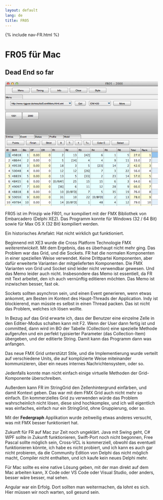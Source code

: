 ```yaml
---
layout: default
lang: de
title: FR05
---
```


{% include nav-FR.html %}

# FR05 für Mac

## Dead End so far

![FR05 screenshot](../images/FR05.png)

FR05 ist im Prinzip wie FR01, nur kompiliert mit der FMX Bibliothek von Embarcadero (Delphi XE2).
Das Programm konnte für Windows (32 / 64 Bit) sowie für Max OS X (32 Bit) kompiliert werden.

Ein historisches Artefakt: Hat nicht wirklich gut funktioniert.

Beginnend mit XE3 wurde die Cross Platform Technologie FMX *weiterentwickelt*.
Mit dem Ergebnis, das es überhaupt nicht mehr ging.
Das Problem war das Grid, und die Sockets.
FR hat die normalen Komponenten in einer speziellen Weise verwendet.
Keine Drittpartei Komponenten, aber dafür erweiterte Varianten der mitgelieferten Komponenten.
Die FMX Varianten von Grid und Socket sind leider nicht verwendbar gewesen.
Und das Memo leider auch nicht. Insbesondere das Memo ist essentiell, 
da FR mit Text arbeitet, den ich auch vernünftig editieren möchten.
Das Memo ist inzwischen besser, fast ok.

Sockets sollten asynchron sein, und einen Event generieren, wenn etwas ankommt, am Besten im Kontext des Haupt-Threads der Application. 
Indy ist blockierend, man müsste es selbst in einen Thread packen.
Das ist nicht das Problem, welches ich lösen wollte.

In Bezug auf das Grid erwarte ich, dass der Benutzer eine einzelne Zelle in den Editier-Modus schalten kann mit F2.
Wenn der User dann fertig ist und committed, dann wird im BO der Tabelle (Collection) eine spezielle Methode aufgerufen und
ein perfekt typisierter Parameter (das Collection-Item) übergeben, und der editierte String.
Damit kann das Programm dann was anfangen.

Das neue FMX Grid unterstützt Stile, und die Implementierung wurde verteilt auf verschiedene Units, 
die auf komplizierte Weise miteinander kommunizieren, über ein neues internes Nachrichtensystem, oder so.

Jedenfalls konnte man nicht einfach einige virtuelle Methoden der Grid-Komponente überschreiben.

Außerdem kann FR im StringGrid den Zellenhintergrund einfärben, und damit Kontext geben.
Das war mit dem FMX Grid auch nicht mehr so einfach.
Ein kommerzielles Grid zu verwenden würde das Problem wahrscheinlich nicht lösen, diese sind hochkomplex,
und ich will eigentlich was einfaches, einfach nur ein StringGrid, ohne Gruppierung, oder so.

Mit der **Federgraph** Applikation wurde zeitweilig etwas anderes versucht, was mit FMX besser funktioniert hat.

Zukunft für FR auf Mac zur Zeit noch ungeklärt. Java mit Swing geht, C# WPF sollte in Zukunft funktionieren, Swift-Port noch nicht begonnen,
Free Pascal sollte möglich sein, Cross-VCL is kommerziell, obwohl das eventuell funktionieren könnte, ich habe es nicht probiert,
und ich kann es auch gar nicht probieren, da die Community Edition von Delphi das nicht möglich macht, Compiler nicht enthalten,
und ich kaufe kein neues Delphi mehr.

Für Mac sollte es eine native Lösung geben, mit der man direkt auf dem Mac arbeiten kann, X Code oder VS Code oder Visual Studio, oder anders, 
besser wäre besser, mal sehen.

Angular war ein Erfolg. Dort sollten man weitermachen, da lohnt es sich. Hier müssen wir noch warten, soll gesund sein.
